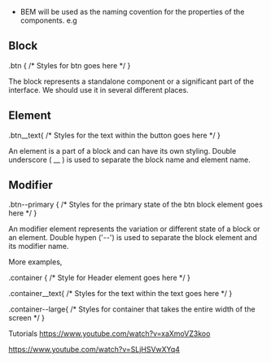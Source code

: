 * BEM will be used as the naming covention for the properties of the components.
e.g 

## Block 
.btn {
    /* Styles for btn goes here */
}

The block represents a standalone component or a significant part of the interface. We should use it in several different places. 


## Element
.btn__text{
    /* Styles for the text within the button goes here */
}

An element is a part of a block and can have its own styling. Double underscore ( __ ) is used to separate the block name and element name.

## Modifier
.btn--primary  {
    /* Styles for the primary state of the btn block element goes here */
}

An modifier element represents the variation or different state of a block or an element. 
Double hypen ('--') is used to separate the block element and its modifier name.

More examples,

.container {
    /* Style for Header element goes here */
}

.container__text{
    /* Styles for the text within the text goes here */
}

.container--large{
    /* Styles for container that takes the entire width of the screen */
}

Tutorials
https://www.youtube.com/watch?v=xaXmoVZ3koo

https://www.youtube.com/watch?v=SLjHSVwXYq4